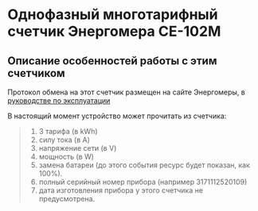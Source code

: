 # Однофазный многотарифный счетчик Энергомера СЕ-102М

## Описание особенностей работы с этим счетчиком

Протокол обмена на этот счетчик размещен на сайте Энергомеры, в [руководстве по эксплуатации](http://www.energomera.ru/documentations/product/ce102m_re.pdf)

В настоящий момент устройство может прочитать из счетчика:

> 1. 3 тарифа (в kWh)
> 2. силу тока (в A)
> 3. напряжение сети (в V)
> 4. мощность (в W)
> 5. замена батареи (до этого события ресурс будет показан, как 100%).
> 6. полный серийный номер прибора (например 3171112520109)
> 7. дата изготовления прибора у этого счетчика не предусмотрена.